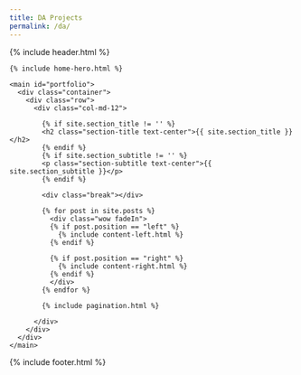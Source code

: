 ```yaml
---
title: DA Projects
permalink: /da/
---
```


{% include header.html %}

    {% include home-hero.html %}

    <main id="portfolio">
      <div class="container">
        <div class="row">
          <div class="col-md-12">

            {% if site.section_title != '' %}
            <h2 class="section-title text-center">{{ site.section_title }}</h2>
            {% endif %}
            {% if site.section_subtitle != '' %}
            <p class="section-subtitle text-center">{{ site.section_subtitle }}</p>
            {% endif %}

            <div class="break"></div>

            {% for post in site.posts %}
              <div class="wow fadeIn">
              {% if post.position == "left" %}
                {% include content-left.html %}
              {% endif %}

              {% if post.position == "right" %}
                {% include content-right.html %}
              {% endif %}
              </div>
            {% endfor %}

            {% include pagination.html %}

          </div>
        </div>
      </div>
    </main>

{% include footer.html %}
